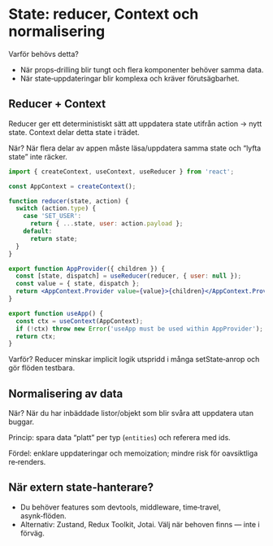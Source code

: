 # State: reducer, Context och normalisering

Varför behövs detta?
- När props‑drilling blir tungt och flera komponenter behöver samma data.
- När state‑uppdateringar blir komplexa och kräver förutsägbarhet.

## Reducer + Context

Reducer ger ett deterministiskt sätt att uppdatera state utifrån action → nytt state. Context delar detta state i trädet.

När? När flera delar av appen måste läsa/uppdatera samma state och “lyfta state” inte räcker.

```jsx
import { createContext, useContext, useReducer } from 'react';

const AppContext = createContext();

function reducer(state, action) {
  switch (action.type) {
    case 'SET_USER':
      return { ...state, user: action.payload };
    default:
      return state;
  }
}

export function AppProvider({ children }) {
  const [state, dispatch] = useReducer(reducer, { user: null });
  const value = { state, dispatch };
  return <AppContext.Provider value={value}>{children}</AppContext.Provider>;
}

export function useApp() {
  const ctx = useContext(AppContext);
  if (!ctx) throw new Error('useApp must be used within AppProvider');
  return ctx;
}
```

Varför? Reducer minskar implicit logik utspridd i många setState‑anrop och gör flöden testbara.

## Normalisering av data

När? När du har inbäddade listor/objekt som blir svåra att uppdatera utan buggar.

Princip: spara data “platt” per typ (`entities`) och referera med ids.

Fördel: enklare uppdateringar och memoization; mindre risk för oavsiktliga re‑renders.

## När extern state‑hanterare?

- Du behöver features som devtools, middleware, time‑travel, asynk‑flöden.
- Alternativ: Zustand, Redux Toolkit, Jotai. Välj när behoven finns — inte i förväg.
